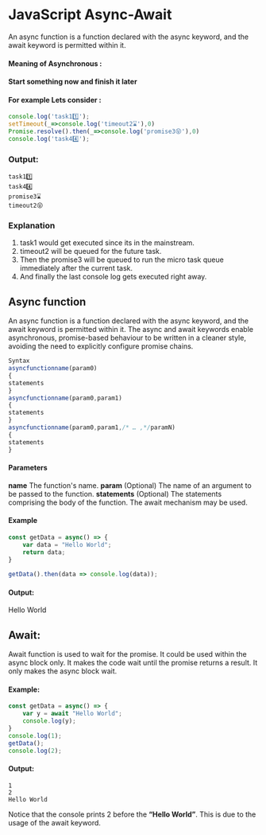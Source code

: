 # JavaScript Async-Await
 
An async function is a function declared with the async keyword, and the await keyword is permitted within it.
#### Meaning of Asynchronous :
#### Start something now and finish it later

#### For example Lets consider :
```javascript
console.log('task11️⃣');
setTimeout(_=>console.log('timeout2⌛'),0)
Promise.resolve().then(_=>console.log('promise3😝'),0)
console.log('task44️⃣');
```
### Output:
```
task11️⃣
task44️⃣
promise3⌛
timeout2😝
```
### Explanation
1. task1 would get executed since its in the mainstream.
2. timeout2 will be queued for the future task.
3. Then the promise3 will be queued to run the micro task queue immediately after the current task.
4. And finally the last console log gets executed right away.

## Async function
An async function is a function declared with the async keyword, and the await keyword is permitted within it. The async and await keywords enable asynchronous, promise-based behaviour to be written in a cleaner style, avoiding the need to explicitly configure promise chains.
 
```javascript
Syntax
asyncfunctionname(param0)
{
statements
}
asyncfunctionname(param0,param1)
{
statements
}
asyncfunctionname(param0,param1,/* … ,*/paramN)
{
statements
}
```

#### Parameters
**name**
The function's name.
**param** (Optional)
The name of an argument to be passed to the function.
**statements** (Optional)
The statements comprising the body of the function. The await mechanism may be used.
 
 
#### Example
```javascript 
const getData = async() => {
    var data = "Hello World";
    return data;
}
 
getData().then(data => console.log(data));
```
#### Output:
Hello World

## Await: 
Await function is used to wait for the promise. It could be used within the async block only. It makes the code wait until the promise returns a result. It only makes the async block wait.
#### Example:
```javascript
const getData = async() => {
    var y = await "Hello World";
    console.log(y);
}
console.log(1);
getData();
console.log(2);
```
#### Output:
```
1
2
Hello World
```

Notice that the console prints 2 before the **“Hello World”**. This is due to the usage of the await keyword. 
